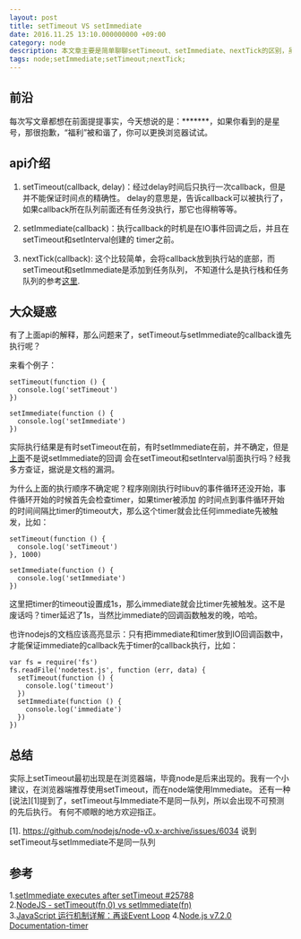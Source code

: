 ```yaml
---
layout: post
title: setTimeout VS setImmediate
date: 2016.11.25 13:10.000000000 +09:00
category: node
description: 本文章主要是简单聊聊setTimeout、setImmediate、nextTick的区别，虽然还有很多不确定，但是还是值得一看的。
tags: node;setImmediate;setTimeout;nextTick;
---
```


## 前沿

每次写文章都想在前面提提事实，今天想说的是：*******，如果你看到的是星号，那很抱歉，“福利”被和谐了，你可以更换浏览器试试。


## api介绍

1. setTimeout(callback, delay)：经过delay时间后只执行一次callback，但是并不能保证时间点的精确性。
   delay的意思是，告诉callback可以被执行了，如果callback所在队列前面还有任务没执行，那它也得稍等等。

2. <div id="setImmediate">setImmediate(callback)：执行callback的时机是在IO事件回调之后，并且在setTimeout和setInterval创建的
   timer之前。</div>

3. nextTick(callback): 这个比较简单，会将callback放到执行站的底部，而setTimeout和setImmediate是添加到任务队列，
   不知道什么是执行栈和任务队列的参考[这里](http://www.ruanyifeng.com/blog/2014/10/event-loop.html).

## 大众疑惑

有了上面api的解释，那么问题来了，setTimeout与setImmediate的callback谁先执行呢？

来看个例子：

```
setTimeout(function () {
  console.log('setTimeout')
})

setImmediate(function () {
  console.log('setImmediate')
})
```

实际执行结果是有时setTimeout在前，有时setImmediate在前，并不确定，但是[上面](#setImmediate)不是说setImmediate的回调
会在setTimeout和setInterval前面执行吗？经我多方查证，据说是文档的漏洞。

为什么上面的执行顺序不确定呢？程序刚刚执行时libuv的事件循环还没开始，事件循环开始的时候首先会检查timer，如果timer被添加
的时间点到事件循环开始的时间间隔比timer的timeout大，那么这个timer就会比任何immediate先被触发，比如：

```
setTimeout(function () {
  console.log('setTimeout')
}, 1000)

setImmediate(function () {
  console.log('setImmediate')
})
```

这里把timer的timeout设置成1s，那么immediate就会比timer先被触发。这不是废话吗？timer延迟了1s，当然比immediate的回调函数触发的晚，哈哈。

也许nodejs的文档应该高亮显示：只有把immediate和timer放到IO回调函数中，才能保证immediate的callback先于timer的callback执行，比如：

```
var fs = require('fs')
fs.readFile('nodetest.js', function (err, data) {
  setTimeout(function () {
    console.log('timeout')
  })
  setImmediate(function () {
    console.log('immediate')
  })
})
```

## 总结

实际上setTimeout最初出现是在浏览器端，毕竟node是后来出现的。我有一个小建议，在浏览器端推荐使用setTimeout，而在node端使用Immediate。
还有一种[说法][1]提到了，setTimeout与Immediate不是同一队列，所以会出现不可预测的先后执行。
有何不顺眼的地方欢迎指正。

[1]. https://github.com/nodejs/node-v0.x-archive/issues/6034 说到setTimeout与setImmediate不是同一队列

## 参考

1.[setImmediate executes after setTimeout #25788](https://github.com/nodejs/node-v0.x-archive/issues/25788)<br/>
2.[NodeJS - setTimeout(fn,0) vs setImmediate(fn)](http://stackoverflow.com/questions/24117267/nodejs-settimeoutfn-0-vs-setimmediatefn)<br/>
3.[JavaScript 运行机制详解：再谈Event Loop](http://www.ruanyifeng.com/blog/2014/10/event-loop.html)
4.[Node.js v7.2.0 Documentation-timer](https://nodejs.org/api/timers.html)

